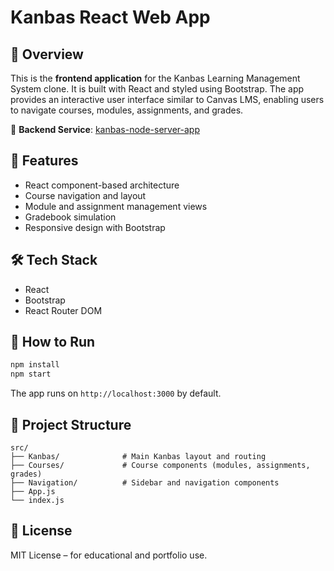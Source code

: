 # Kanbas React Web App

## 📘 Overview

This is the **frontend application** for the Kanbas Learning Management System clone. It is built with React and styled using Bootstrap. The app provides an interactive user interface similar to Canvas LMS, enabling users to navigate courses, modules, assignments, and grades.

🔗 **Backend Service**: [kanbas-node-server-app](https://github.com/zhanpengtong/kanbas-node-server-app)

## 🚀 Features

- React component-based architecture
- Course navigation and layout
- Module and assignment management views
- Gradebook simulation
- Responsive design with Bootstrap

## 🛠️ Tech Stack

- React
- Bootstrap
- React Router DOM

## 🧪 How to Run

```bash
npm install
npm start
```

The app runs on `http://localhost:3000` by default.

## 📁 Project Structure

```
src/
├── Kanbas/              # Main Kanbas layout and routing
├── Courses/             # Course components (modules, assignments, grades)
├── Navigation/          # Sidebar and navigation components
├── App.js
└── index.js
```

## 📄 License

MIT License – for educational and portfolio use.
